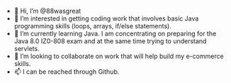 - 👋 Hi, I’m @88wasgreat
- 👀 I’m interested in getting coding work that involves basic Java programming skills (loops, arrays, if/else statements).
- 🌱 I’m currently learning Java.  I am concentrating on preparing for the Java 8.0 IZ0-808 exam and at the same time trying to understand servlets.
- 💞️ I’m looking to collaborate on work that will help build my e-commerce skills.
- 📫 I can be reached through Github.

<!---
88wasgreat/88wasgreat is a ✨ special ✨ repository because its `README.md` (this file) appears on your GitHub profile.
You can click the Preview link to take a look at your changes.
--->
